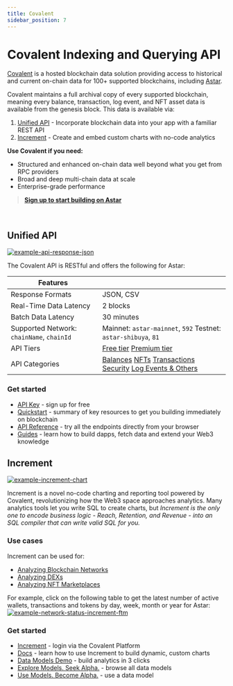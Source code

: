 ```yaml
---
title: Covalent
sidebar_position: 7
---
```


# Covalent Indexing and Querying API

[Covalent](https://www.covalenthq.com/?utm_source=astar\&utm_medium=partner-docs) is a hosted blockchain data solution providing access to historical and current on-chain data for 100+ supported blockchains, including [Astar](https://www.covalenthq.com/docs/networks/astar/?utm_source=astar\&utm_medium=partner-docs).

Covalent maintains a full archival copy of every supported blockchain, meaning every balance, transaction, log event, and NFT asset data is available from the genesis block. This data is available via:

1. [Unified API](#unified-api) - Incorporate blockchain data into your app with a familiar REST API
2. [Increment](#increment) - Create and embed custom charts with no-code analytics

**Use Covalent if you need:**

- Structured and enhanced on-chain data well beyond what you get from RPC providers
- Broad and deep multi-chain data at scale
- Enterprise-grade performance

> **[Sign up to start building on Astar](https://www.covalenthq.com/platform/?utm_source=astar\&utm_medium=partner-docs)**

&nbsp;

## Unified API

[![example-api-response-json](https://www.datocms-assets.com/86369/1686098284-example-api-response-json-astar.png)](https://www.covalenthq.com/docs/api/balances/get-token-balances-for-address/?utm_source=astar\&utm_medium=partner-docs)

The Covalent API is RESTful and offers the following for Astar:

| **Features**                                              |                                                                                                                                                                                                                                                                                                                                                                                                                                                                                                                                                                                                                                                                                                       |
| --------------------------------------------------------- | ----------------------------------------------------------------------------------------------------------------------------------------------------------------------------------------------------------------------------------------------------------------------------------------------------------------------------------------------------------------------------------------------------------------------------------------------------------------------------------------------------------------------------------------------------------------------------------------------------------------------------------------------------------------------------------------------------- |
| Response Formats                                          | JSON, CSV                                                                                                                                                                                                                                                                                                                                                                                                                                                                                                                                                                                                                                                                                             |
| Real-Time Data Latency                                    | 2 blocks                                                                                                                                                                                                                                                                                                                                                                                                                                                                                                                                                                                                                                                                                              |
| Batch Data Latency                                        | 30 minutes                                                                                                                                                                                                                                                                                                                                                                                                                                                                                                                                                                                                                                                                                            |
| Supported Network: `chainName`, `chainId` | Mainnet: `astar-mainnet`, `592`  Testnet: `astar-shibuya`, `81`                                                                                                                                                                                                                                                                                                                                                                                                                                                                                                                                                                                                       |
| API Tiers                                                 | [Free tier](https://www.covalenthq.com/docs/unified-api/pricing/?utm_source=astar\&utm_medium=partner-docs#free-tier)  [Premium tier](https://www.covalenthq.com/docs/unified-api/pricing/?utm_source=astar\&utm_medium=partner-docs#premium-tier)                                                                                                                                                                                                                                                                                                                                                                                                                                                    |
| API Categories                                            | [Balances](https://www.covalenthq.com/docs/api/balances/get-token-balances-for-address/?utm_source=astar\&utm_medium=partner-docs)  [NFTs](https://www.covalenthq.com/docs/api/nft/get-nfts-for-address/?utm_source=astar\&utm_medium=partner-docs)  [Transactions](https://www.covalenthq.com/docs/api/transactions/get-transactions-for-address/?utm_source=astar\&utm_medium=partner-docs)  [Security](https://www.covalenthq.com/docs/api/security/get-token-approvals-for-address/?utm_source=astar\&utm_medium=partner-docs)  [Log Events & Others](https://www.covalenthq.com/docs/api/base/get-log-events-by-contract-address/?utm_source=astar\&utm_medium=partner-docs) |

### Get started

- [API Key](https://www.covalenthq.com/platform/?utm_source=astar\&utm_medium=partner-docs) - sign up for free
- [Quickstart](https://www.covalenthq.com/docs/unified-api/quickstart/?utm_source=astar\&utm_medium=partner-docs) - summary of key resources to get you building immediately on blockchain
- [API Reference](https://www.covalenthq.com/docs/api/?utm_source=astar\&utm_medium=partner-docs) - try all the endpoints directly from your browser
- [Guides](https://www.covalenthq.com/docs/unified-api/guides/?utm_source=astar\&utm_medium=partner-docs) - learn how to build dapps, fetch data and extend your Web3 knowledge

## Increment

[![example-increment-chart](https://www.datocms-assets.com/86369/1684974544-increment-example-partner-docs.png)](https://www.covalenthq.com/platform/increment/#/?utm_source=astar\&utm_medium=partner-docs)

Increment is a novel no-code charting and reporting tool powered by Covalent, revolutionizing how the Web3 space approaches analytics. Many analytics tools let you write SQL to create charts, but _Increment is the only one to encode business logic - Reach, Retention, and Revenue - into an SQL compiler that can write valid SQL for you._

### Use cases

Increment can be used for:

- [Analyzing Blockchain Networks](https://www.covalenthq.com/docs/increment/data-models/chain-gdp/?utm_source=astar\&utm_medium=partner-docs)
- [Analyzing DEXs](https://www.covalenthq.com/docs/increment/data-models/swap-land/?utm_source=astar\&utm_medium=partner-docs)
- [Analyzing NFT Marketplaces](https://www.covalenthq.com/docs/increment/data-models/jpeg-analysis/?utm_source=astar\&utm_medium=partner-docs)

For example, click on the following table to get the latest number of active wallets, transactions and tokens by day, week, month or year for Astar:
[![example-network-status-increment-ftm](https://www.datocms-assets.com/86369/1686100924-example_network_status_increment_general.png)](https://www.covalenthq.com/docs/networks/astar/?utm_source=astar\&utm_medium=partner-docs#network-status)

### Get started

- [Increment](https://www.covalenthq.com/platform/increment/#/?utm_source=astar\&utm_medium=partner-docs) - login via the Covalent Platform
- [Docs](https://www.covalenthq.com/docs/increment/?utm_source=astar\&utm_medium=partner-docs) - learn how to use Increment to build dynamic, custom charts
- [Data Models Demo](https://www.covalenthq.com/docs/increment/data-models/model-intro/?utm_source=astar\&utm_medium=partner-docs) - build analytics in 3 clicks
- [Explore Models. Seek Alpha.](https://www.covalenthq.com/platform/increment/#/pages/covalent/chain-gdp/?utm_source=astar\&utm_medium=partner-docs) - browse all data models
- [Use Models. Become Alpha.](https://www.covalenthq.com/platform/increment/#/sql/query_b6c88fd8604f49d5920ca86fa7/?utm_source=astar\&utm_medium=partner-docs) - use a data model

